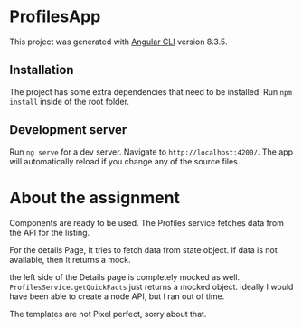 # ProfilesApp

This project was generated with [Angular CLI](https://github.com/angular/angular-cli) version 8.3.5.

## Installation
The project has some extra dependencies that need to be installed. Run `npm install` inside of the root folder.

## Development server

Run `ng serve` for a dev server. Navigate to `http://localhost:4200/`. The app will automatically reload if you change any of the source files.

# About the assignment
Components are ready to be used. The Profiles service fetches data from the API for the listing. 

For the details Page, It tries to fetch data from state object. If data is not available, then it returns a mock.

the left side of the Details page is completely mocked as well. `ProfilesService.getQuickFacts` just returns a mocked object. ideally I would have been able to create a node API, but I ran out of time.

The templates are not Pixel perfect, sorry about that. 